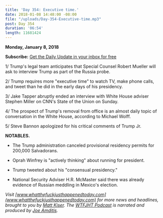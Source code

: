 ```yaml
---
title: 'Day 354: Executive time.'
date: 2018-01-08 14:48:00 -08:00
file: "/uploads/Day-354-Executive-time.mp3"
post: Day 354
duration: '06:54'
length: 11681424
---
```


**Monday, January 8, 2018**

**Subscribe:** [Get the Daily Update in your inbox for free](https://whatthefuckjusthappenedtoday.com/subscribe/)

1/ Trump's legal team anticipates that Special Counsel Robert Mueller will ask to interview Trump as part of the Russia probe.

2/ Trump requires more "executive time" to watch TV, make phone calls, and tweet than he did in the early days of his presidency.

3/ Jake Tapper abruptly ended an interview with White House adviser Stephen Miller on CNN's State of the Union on Sunday.

4/ The prospect of Trump's removal from office is an almost daily topic of conversation in the White House, according to Michael Wolff.

5/ Steve Bannon apologized for his critical comments of Trump Jr.

**NOTABLES.**

* The Trump administration canceled provisional residency permits for 200,000 Salvadorans.

* Oprah Winfrey is "actively thinking" about running for president.

* Trump tweeted about his "consensual presidency."

* National Security Adviser H.R. McMaster said there was already evidence of Russian meddling in Mexico's election.

*Visit [www.whatthefuckjusthappenedtoday.com](www.whatthefuckjusthappenedtoday.com) for more news and headlines, brought to you by [Matt Kiser](https://twitter.com/Matt_Kiser). The [WTFJHT Podcast](https://whatthefuckjusthappenedtoday.com/podcasts/) is narrated and produced by [Joe Amditis](https://twitter.com/jsamditis).*